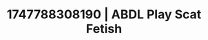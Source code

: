 ---
categories:
- Intimate storytelling
- Bedroom eyes
- Choking kink
- Erotic oil massage
- Football-themed kink
image: /assets/images/1747788308190.jpg
layout: post
seo:
  description: Featured content with sensual Scat Fetish, ABDL Play. HD images available.
  keywords: Scat Fetish, ABDL Play
  og_image: /assets/images/1747788308190.jpg
  schema_type: VisualArtwork
tags:
- ABDL Play
- '#1747788308190'
- Scat Fetish
title: 1747788308190 | ABDL Play Scat Fetish
---